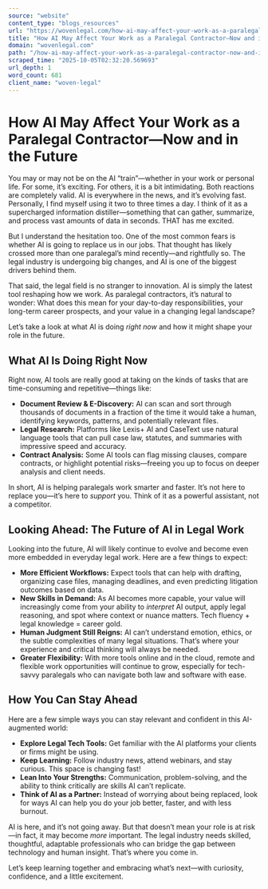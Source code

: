```yaml
---
source: "website"
content_type: "blogs_resources"
url: "https://wovenlegal.com/how-ai-may-affect-your-work-as-a-paralegal-contractor-now-and-in-the-future/"
title: "How AI May Affect Your Work as a Paralegal Contractor—Now and in the Future"
domain: "wovenlegal.com"
path: "/how-ai-may-affect-your-work-as-a-paralegal-contractor-now-and-in-the-future/"
scraped_time: "2025-10-05T02:32:20.569693"
url_depth: 1
word_count: 681
client_name: "woven-legal"
---
```


# How AI May Affect Your Work as a Paralegal Contractor—Now and in the Future

You may or may not be on the AI “train”—whether in your work or personal life. For some, it’s exciting. For others, it is a bit intimidating. Both reactions are completely valid. AI is everywhere in the news, and it’s evolving fast. Personally, I find myself using it two to three times a day. I think of it as a supercharged information distiller—something that can gather, summarize, and process vast amounts of data in seconds. THAT has me excited.

But I understand the hesitation too. One of the most common fears is whether AI is going to replace us in our jobs. That thought has likely crossed more than one paralegal’s mind recently—and rightfully so. The legal industry is undergoing big changes, and AI is one of the biggest drivers behind them.

That said, the legal field is no stranger to innovation. AI is simply the latest tool reshaping how we work. As paralegal contractors, it’s natural to wonder: What does this mean for your day-to-day responsibilities, your long-term career prospects, and your value in a changing legal landscape?

Let’s take a look at what AI is doing _right now_ and how it might shape your role in the future.

## What AI Is Doing Right Now

Right now, AI tools are really good at taking on the kinds of tasks that are time-consuming and repetitive—things like:

* **Document Review & E-Discovery:** AI can scan and sort through thousands of documents in a fraction of the time it would take a human, identifying keywords, patterns, and potentially relevant files.
* **Legal Research:** Platforms like Lexis+ AI and CaseText use natural language tools that can pull case law, statutes, and summaries with impressive speed and accuracy.
* **Contract Analysis:** Some AI tools can flag missing clauses, compare contracts, or highlight potential risks—freeing you up to focus on deeper analysis and client needs.

In short, AI is helping paralegals work smarter and faster. It’s not here to replace you—it’s here to _support_ you. Think of it as a powerful assistant, not a competitor.

## Looking Ahead: The Future of AI in Legal Work

Looking into the future, AI will likely continue to evolve and become even more embedded in everyday legal work. Here are a few things to expect:

* **More Efficient Workflows:** Expect tools that can help with drafting, organizing case files, managing deadlines, and even predicting litigation outcomes based on data.
* **New Skills in Demand:** As AI becomes more capable, your value will increasingly come from your ability to _interpret_ AI output, apply legal reasoning, and spot where context or nuance matters. Tech fluency + legal knowledge = career gold.
* **Human Judgment Still Reigns:** AI can’t understand emotion, ethics, or the subtle complexities of many legal situations. That’s where your experience and critical thinking will always be needed.
* **Greater Flexibility:** With more tools online and in the cloud, remote and flexible work opportunities will continue to grow, especially for tech-savvy paralegals who can navigate both law and software with ease.

## How You Can Stay Ahead

Here are a few simple ways you can stay relevant and confident in this AI-augmented world:

* **Explore Legal Tech Tools:** Get familiar with the AI platforms your clients or firms might be using.
* **Keep Learning:** Follow industry news, attend webinars, and stay curious. This space is changing fast!
* **Lean Into Your Strengths:** Communication, problem-solving, and the ability to think critically are skills AI can’t replicate.
* **Think of AI as a Partner:** Instead of worrying about being replaced, look for ways AI can help you do your job better, faster, and with less burnout.

AI is here, and it’s not going away. But that doesn’t mean your role is at risk—in fact, it may become _more_ important. The legal industry needs skilled, thoughtful, adaptable professionals who can bridge the gap between technology and human insight. That’s where you come in.

Let’s keep learning together and embracing what’s next—with curiosity, confidence, and a little excitement.